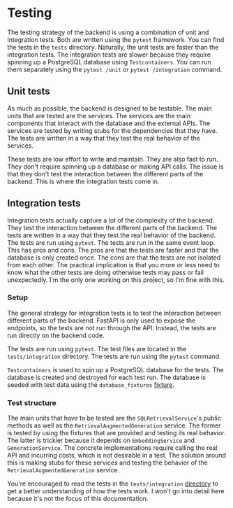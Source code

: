 # Testing

The testing strategy of the backend is using a combination of unit and integration tests. Both are written using the `pytest` framework. You can find the tests in the `tests` directory. Naturally, the unit tests are faster than the integration tests. The integration tests are slower because they require spinning up a PostgreSQL database using `Testcontainers`. You can run them separately using the `pytest /unit` or `pytest /integration` command.

## Unit tests

As much as possible, the backend is designed to be testable. The main units that are tested are the services. The services are the main components that interact with the database and the external APIs. The services are tested by writing stubs for the dependencies that they have. The tests are written in a way that they test the real behavior of the services.

These tests are low effort to write and maintain. They are also fast to run. They don't require spinning up a database or making API calls. The issue is that they don't test the interaction between the different parts of the backend. This is where the integration tests come in. 

## Integration tests

Integration tests actually capture a lot of the complexity of the backend. They test the interaction between the different parts of the backend. The tests are written in a way that they test the real behavior of the backend. The tests are run using `pytest`. The tests are run in the same event loop. This has pros and cons. The pros are that the tests are faster and that the database is only created once. The cons are that the tests are not isolated from each other. The practical implication is that you more or less need to know what the other tests are doing otherwise tests may pass or fail unexpectedly. I'm the only one working on this project, so I'm fine with this.

### Setup

The general strategy for integration tests is to test the interaction between different parts of the backend. FastAPI is only used to expose the endpoints, so the tests are not run through the API. Instead, the tests are run directly on the backend code. 

The tests are run using `pytest`. The test files are located in the `tests/integration` directory. The tests are run using the `pytest` command. 

`Testcontainers` is used to spin up a PostgreSQL database for the tests. The database is created and destroyed for each test run. The database is seeded with test data using the `database_fixtures` [fixture](reference/tests/fixtures.md/#tests.integration.database_fixtures.database_session).

### Test structure

The main units that have to be tested are the `SQLRetrievalService`'s public methods as well as the `RetrievalAugmentedGeneration` service. The former is tested by using the fixtures that are provided and testing its real behavior. The latter is trickier because it depends on `EmbeddingService` and `GenerationService`. The concrete implementations require calling the real API and incurring costs, which is not desirable in a test. The solution around this is making stubs for these services and testing the behavior of the `RetrievalAugmentedGeneration` service.

You're encouraged to read the tests in the `tests/integration` [directory](https://github.com/ChidiRnweke/chatGITpt/tree/main/backend/tests/integration) to get a better understanding of how the tests work. I won't go into detail here because it's not the focus of this documentation. 


